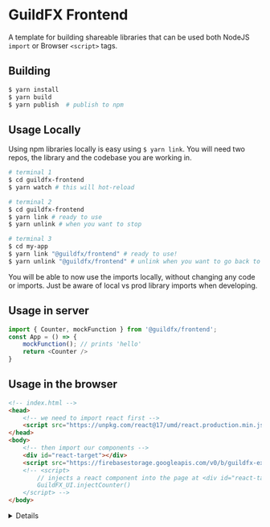 # GuildFX Frontend

A template for building shareable libraries that can be used both NodeJS `import` or Browser `<script>` tags.

## Building

```bash
$ yarn install
$ yarn build
$ yarn publish	# publish to npm
```

## Usage Locally

Using npm libraries locally is easy using `$ yarn link`. You will need two repos, the library and the codebase you are working in. 

```bash
# terminal 1
$ cd guildfx-frontend
$ yarn watch # this will hot-reload
```
```bash
# terminal 2
$ cd guildfx-frontend
$ yarn link # ready to use
$ yarn unlink # when you want to stop
```
```bash
# terminal 3
$ cd my-app
$ yarn link "@guildfx/frontend" # ready to use!
$ yarn unlink "@guildfx/frontend" # unlink when you want to go back to prod version
```

You will be able to now use the imports locally, without changing any code or imports.
Just be aware of local vs prod library imports when developing.


## Usage in server
```js
import { Counter, mockFunction } from '@guildfx/frontend';
const App = () => {
	mockFunction();	// prints 'hello'
	return <Counter />
}
```

## Usage in the browser

```html
<!-- index.html -->
<head>
	<!-- we need to import react first -->
	<script src="https://unpkg.com/react@17/umd/react.production.min.js" crossorigin></script>
</head>
<body>
	<!-- then import our components -->
	<div id="react-target"></div>
	<script src="https://firebasestorage.googleapis.com/v0/b/guildfx-exchange.appspot.com/o/index.js?alt=media&token=ed98e790-1eab-4b7f-acc1-b06065975d69"></script>
	<!-- <script>
		// injects a react component into the page at <div id="react-target">
		GuildFX_UI.injectCounter()
	</script> -->
</body>
```

<details>

# @vijayt/counter
This is just a demo component, part of the boilerplate for putting together a project that publishes components to the NPM registry. Features of the boilerplate include: Compilation using Rollup and TypeScript, Unit / Functional testing using Jest and React Testing library, Visual testing using Storybook. There is a [tutorial](https://vijayt.com/post/boilerplate-for-publishing-components-with-a-storybook/) that explains how the project was put together.

</details>